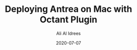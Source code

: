 ---
title: "Deploying Antrea on Mac with Octant Plugin"
image: /img/posts/antrea-on-mac.png
excerpt: Post by Ali Al Idrees
author: Ali Al Idrees
date: 2020-07-07
# author_url: https://www.google.com
author_avatar: /img/icon-antrea.png
categories: ['kubernetes','octant']
# use "external" if you only want to drive users to a different blog post that lives outside this site.
external: https://yallavirtual.com/2020/07/07/deploying-antrea-on-mac-with-octant-plugin/
# Tag should match author to drive author pages
tags: ['Antrea Team']
---